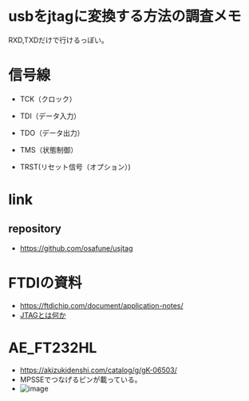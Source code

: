 # usbをjtagに変換する方法の調査メモ
RXD,TXDだけで行けるっぽい。

# 信号線
- TCK（クロック）
- TDI（データ入力）
- TDO（データ出力）
- TMS（状態制御）
 
- TRST(リセット信号（オプション）)
 

# link
## repository
- https://github.com/osafune/usjtag


# FTDIの資料
- https://ftdichip.com/document/application-notes/
- [JTAGとは何か](http://www.tokudenkairo.co.jp/jtag/whatisjtag.html)


# AE_FT232HL
- https://akizukidenshi.com/catalog/g/gK-06503/
- MPSSEでつなげるピンが載っている。
- ![image](https://user-images.githubusercontent.com/80798265/158094172-b252c08f-24d7-46d8-a0ff-8c5706629f21.png)

